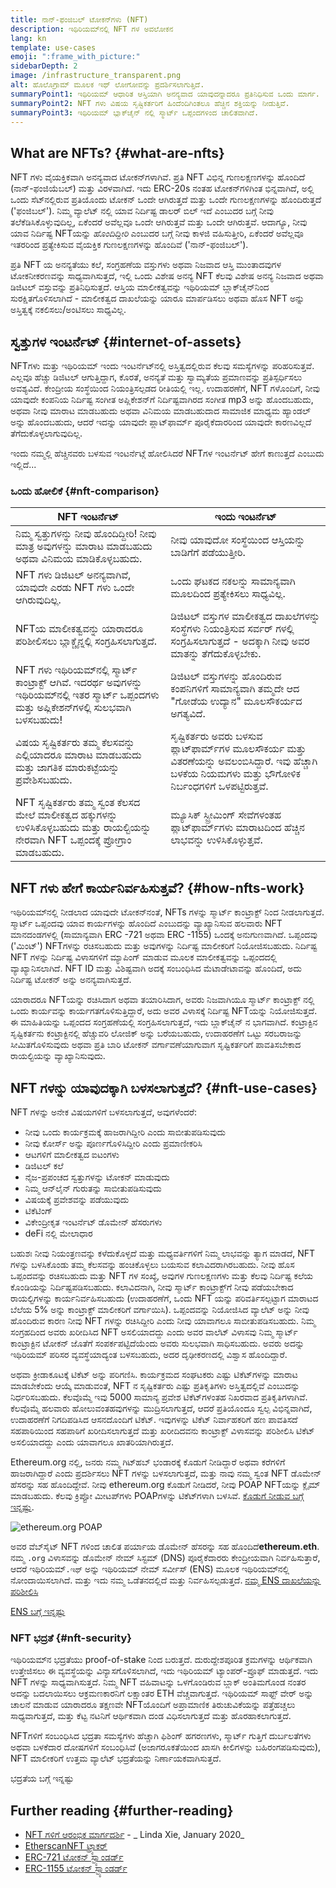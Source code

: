```yaml
---
title: ನಾನ್-ಫಂಜಿಬಲ್ ಟೋಕನ್‍ಗಳು (NFT)
description: ಇಥಿರಿಯಮ್‍ನಲ್ಲಿ NFT ಗಳ ಅವಲೋಕನ
lang: kn
template: use-cases
emoji: ":frame_with_picture:"
sidebarDepth: 2
image: /infrastructure_transparent.png
alt: ಹೊಲೊಗ್ರಾಮ್ ಮೂಲಕ ಇಥ್ ಲೋಗೋವನ್ನು ಪ್ರದರ್ಶಿಸಲಾಗುತ್ತಿದೆ.
summaryPoint1: ಇಥಿರಿಯಮ್ ಆಧಾರಿತ ಆಸ್ತಿಯಾಗಿ ಅನನ್ಯವಾದ ಯಾವುದನ್ನಾದರೂ ಪ್ರತಿನಿಧಿಸುವ ಒಂದು ಮಾರ್ಗ.
summaryPoint2: NFT ಗಳು ವಿಷಯ ಸೃಷ್ಟಿಕರ್ತರಿಗೆ ಹಿಂದೆಂದಿಗಿಂತಲೂ ಹೆಚ್ಚಿನ ಶಕ್ತಿಯನ್ನು ನೀಡುತ್ತಿವೆ.
summaryPoint3: ಇಥಿರಿಯಮ್ ಬ್ಲಾಕ್‍ಚೈನ್ ನಲ್ಲಿ ಸ್ಮಾರ್ಟ್ ಒಪ್ಪಂದಗಳಿಂದ ಚಾಲಿತವಾಗಿದೆ.
---
```


## What are NFTs? \{#what-are-nfts}

NFT ಗಳು ವೈಯಕ್ತಿಕವಾಗಿ ಅನನ್ಯವಾದ ಟೋಕನ್‍ಗಳಾಗಿವೆ. ಪ್ರತಿ NFT ವಿಭಿನ್ನ ಗುಣಲಕ್ಷಣಗಳನ್ನು ಹೊಂದಿದೆ (ನಾನ್-ಫಂಜಿಯೆಬಲ್) ಮತ್ತು ವಿರಳವಾಗಿದೆ. ಇದು ERC-20s ನಂತಹ ಟೋಕನ್‍ಗಳಿಗಿಂತ ಭಿನ್ನವಾಗಿದೆ, ಅಲ್ಲಿ ಒಂದು ಸೆಟ್‍ನಲ್ಲಿರುವ ಪ್ರತಿಯೊಂದು ಟೋಕನ್ ಒಂದೇ ಆಗಿರುತ್ತದೆ ಮತ್ತು ಒಂದೇ ಗುಣಲಕ್ಷಣಗಳನ್ನು ಹೊಂದಿರುತ್ತದೆ ('ಫಂಜಿಬಲ್'). ನಿಮ್ಮ ವ್ಯಾಲೆಟ್ ನಲ್ಲಿ ಯಾವ ನಿರ್ದಿಷ್ಟ ಡಾಲರ್ ಬಿಲ್ ಇದೆ ಎಂಬುದರ ಬಗ್ಗೆ ನೀವು ತಲೆಕೆಡಿಸಿಕೊಳ್ಳುವುದಿಲ್ಲ, ಏಕೆಂದರೆ ಅವೆಲ್ಲವೂ ಒಂದೇ ಆಗಿರುತ್ತವೆ ಮತ್ತು ಒಂದೇ ಆಗಿರುತ್ತವೆ. ಆದಾಗ್ಯೂ, ನೀವು ಯಾವ ನಿರ್ದಿಷ್ಟ NFTಯನ್ನು _ಹೊಂದಿದ್ದೀರಿ_ ಎಂಬುದರ ಬಗ್ಗೆ ನೀವು ಕಾಳಜಿ ವಹಿಸುತ್ತೀರಿ, ಏಕೆಂದರೆ ಅವೆಲ್ಲವೂ ಇತರರಿಂದ ಪ್ರತ್ಯೇಕಿಸುವ ವೈಯಕ್ತಿಕ ಗುಣಲಕ್ಷಣಗಳನ್ನು ಹೊಂದಿವೆ ('ನಾನ್-ಫಂಜಿಬಲ್').

ಪ್ರತಿ NFT ಯ ಅನನ್ಯತೆಯು ಕಲೆ, ಸಂಗ್ರಹಣೆಯ ವಸ್ತುಗಳು ಅಥವಾ ನಿಜವಾದ ಆಸ್ತಿ ಮುಂತಾದವುಗಳ ಟೋಕನೀಕರಣವನ್ನು ಸಾಧ್ಯವಾಗಿಸುತ್ತದೆ, ಇಲ್ಲಿ ಒಂದು ವಿಶೇಷ ಅನನ್ಯ NFT ಕೆಲವು ವಿಶೇಷ ಅನನ್ಯ ನಿಜವಾದ ಅಥವಾ ಡಿಜಿಟಲ್ ವಸ್ತುವನ್ನು ಪ್ರತಿನಿಧಿಸುತ್ತದೆ. ಆಸ್ತಿಯ ಮಾಲೀಕತ್ವವನ್ನು ಇಥಿರಿಯಮ್ ಬ್ಲಾಕ್‍ಚೈನ್‍ನಿಂದ ಸುರಕ್ಷಿತಗೊಳಿಸಲಾಗಿದೆ - ಮಾಲೀಕತ್ವದ ದಾಖಲೆಯನ್ನು ಯಾರೂ ಮಾರ್ಪಡಿಸಲು ಅಥವಾ ಹೊಸ NFT ಅನ್ನು ಅಸ್ತಿತ್ವಕ್ಕೆ ನಕಲಿಸಲು/ಅಂಟಿಸಲು ಸಾಧ್ಯವಿಲ್ಲ.

<YouTube id="Xdkkux6OxfM" />

## ಸ್ವತ್ತುಗಳ ಇಂಟರ್ನೆಟ್ \{#internet-of-assets}

NFTಗಳು ಮತ್ತು ಇಥಿರಿಯಮ್ ಇಂದು ಇಂಟರ್ನೆಟ್‍ನಲ್ಲಿ ಅಸ್ತಿತ್ವದಲ್ಲಿರುವ ಕೆಲವು ಸಮಸ್ಯೆಗಳನ್ನು ಪರಿಹರಿಸುತ್ತವೆ. ಎಲ್ಲವೂ ಹೆಚ್ಚು ಡಿಜಿಟಲ್ ಆಗುತ್ತಿದ್ದಾಗ, ಕೊರತೆ, ಅನನ್ಯತೆ ಮತ್ತು ಸ್ವಾಮ್ಯತೆಯ ಪ್ರಮಾಣವನ್ನು ಪ್ರತಿಸ್ಪರ್ಧಿಸಲು ಅವಶ್ಯವಿದೆ. ಕೇಂದ್ರೀಯ ಸಂಸ್ಥೆಯಿಂದ ನಿಯಂತ್ರಿಸಲ್ಪಡದ ರೀತಿಯಲ್ಲಿ ಇಲ್ಲ. ಉದಾಹರಣೆಗೆ, NFT ಗಳೊಂದಿಗೆ, ನೀವು ಯಾವುದೇ ಕಂಪನಿಯ ನಿರ್ದಿಷ್ಟ ಸಂಗೀತ ಅಪ್ಲಿಕೇಶನ್‌ಗೆ ನಿರ್ದಿಷ್ಟವಾಗಿರದ ಸಂಗೀತ mp3 ಅನ್ನು ಹೊಂದಬಹುದು, ಅಥವಾ ನೀವು ಮಾರಾಟ ಮಾಡಬಹುದು ಅಥವಾ ವಿನಿಮಯ ಮಾಡಬಹುದಾದ ಸಾಮಾಜಿಕ ಮಾಧ್ಯಮ ಹ್ಯಾಂಡಲ್ ಅನ್ನು ಹೊಂದಬಹುದು, ಆದರೆ ಇದನ್ನು ಯಾವುದೇ ಪ್ಲಾಟ್‌ಫಾರ್ಮ್ ಪೂರೈಕೆದಾರರಿಂದ ಯಾವುದೇ ಕಾರಣವಿಲ್ಲದೆ ತೆಗೆದುಕೊಳ್ಳಲಾಗುವುದಿಲ್ಲ.

ಇಂದು ನಮ್ಮಲ್ಲಿ ಹೆಚ್ಚಿನವರು ಬಳಸುವ ಇಂಟರ್ನೆಟ್ಗೆ ಹೋಲಿಸಿದರೆ NFTಗಳ ಇಂಟರ್ನೆಟ್ ಹೇಗೆ ಕಾಣುತ್ತದೆ ಎಂಬುದು ಇಲ್ಲಿದೆ...

### ಒಂದು ಹೋಲಿಕೆ \{#nft-comparison}

| NFT ಇಂಟರ್ನೆಟ್                                                                                                                                        | ಇಂದು ಇಂಟರ್ನೆಟ್                                                                                                                                             |
| ---------------------------------------------------------------------------------------------------------------------------------------------------- | ---------------------------------------------------------------------------------------------------------------------------------------------------------- |
| ನಿಮ್ಮ ಸ್ವತ್ತುಗಳನ್ನು ನೀವು ಹೊಂದಿದ್ದೀರಿ! ನೀವು ಮಾತ್ರ ಅವುಗಳನ್ನು ಮಾರಾಟ ಮಾಡಬಹುದು ಅಥವಾ ವಿನಿಮಯ ಮಾಡಿಕೊಳ್ಳಬಹುದು.                                                | ನೀವು ಯಾವುದೋ ಸಂಸ್ಥೆಯಿಂದ ಆಸ್ತಿಯನ್ನು ಬಾಡಿಗೆಗೆ ಪಡೆಯುತ್ತೀರಿ.                                                                                                    |
| NFT ಗಳು ಡಿಜಿಟಲ್ ಅನನ್ಯವಾಗಿವೆ, ಯಾವುದೇ ಎರಡು NFT ಗಳು ಒಂದೇ ಆಗಿರುವುದಿಲ್ಲ.                                                                                  | ಒಂದು ಘಟಕದ ನಕಲನ್ನು ಸಾಮಾನ್ಯವಾಗಿ ಮೂಲದಿಂದ ಪ್ರತ್ಯೇಕಿಸಲು ಸಾಧ್ಯವಿಲ್ಲ.                                                                                             |
| NFTಯ ಮಾಲೀಕತ್ವವನ್ನು ಯಾರಾದರೂ ಪರಿಶೀಲಿಸಲು ಬ್ಲಾಕ್ಚೈನ್ನಲ್ಲಿ ಸಂಗ್ರಹಿಸಲಾಗುತ್ತದೆ.                                                                             | ಡಿಜಿಟಲ್ ವಸ್ತುಗಳ ಮಾಲೀಕತ್ವದ ದಾಖಲೆಗಳನ್ನು ಸಂಸ್ಥೆಗಳು ನಿಯಂತ್ರಿಸುವ ಸರ್ವರ್ ಗಳಲ್ಲಿ ಸಂಗ್ರಹಿಸಲಾಗುತ್ತದೆ - ಅದಕ್ಕಾಗಿ ನೀವು ಅವರ ಮಾತನ್ನು ತೆಗೆದುಕೊಳ್ಳಬೇಕು.                   |
| NFT ಗಳು ಇಥಿರಿಯಮ್‍ನಲ್ಲಿ ಸ್ಮಾರ್ಟ್ ಕಾಂಟ್ರಾಕ್ಟ್ ಆಗಿವೆ. ಇದರರ್ಥ ಅವುಗಳನ್ನು ಇಥಿರಿಯಮ್‍ನಲ್ಲಿ ಇತರ ಸ್ಮಾರ್ಟ್ ಒಪ್ಪಂದಗಳು ಮತ್ತು ಅಪ್ಲಿಕೇಶನ್‍ಗಳಲ್ಲಿ ಸುಲಭವಾಗಿ ಬಳಸಬಹುದು! | ಡಿಜಿಟಲ್ ವಸ್ತುಗಳನ್ನು ಹೊಂದಿರುವ ಕಂಪನಿಗಳಿಗೆ ಸಾಮಾನ್ಯವಾಗಿ ತಮ್ಮದೇ ಆದ "ಗೋಡೆಯ ಉದ್ಯಾನ" ಮೂಲಸೌಕರ್ಯದ ಅಗತ್ಯವಿದೆ.                                                         |
| ವಿಷಯ ಸೃಷ್ಟಿಕರ್ತರು ತಮ್ಮ ಕೆಲಸವನ್ನು ಎಲ್ಲಿಯಾದರೂ ಮಾರಾಟ ಮಾಡಬಹುದು ಮತ್ತು ಜಾಗತಿಕ ಮಾರುಕಟ್ಟೆಯನ್ನು ಪ್ರವೇಶಿಸಬಹುದು.                                                | ಸೃಷ್ಟಿಕರ್ತರು ಅವರು ಬಳಸುವ ಪ್ಲಾಟ್‍ಫಾರ್ಮ್‍ಗಳ ಮೂಲಸೌಕರ್ಯ ಮತ್ತು ವಿತರಣೆಯನ್ನು ಅವಲಂಬಿಸಿದ್ದಾರೆ. ಇವು ಹೆಚ್ಚಾಗಿ ಬಳಕೆಯ ನಿಯಮಗಳು ಮತ್ತು ಭೌಗೋಳಿಕ ನಿರ್ಬಂಧಗಳಿಗೆ ಒಳಪಟ್ಟಿರುತ್ತವೆ. |
| NFT ಸೃಷ್ಟಿಕರ್ತರು ತಮ್ಮ ಸ್ವಂತ ಕೆಲಸದ ಮೇಲೆ ಮಾಲೀಕತ್ವದ ಹಕ್ಕುಗಳನ್ನು ಉಳಿಸಿಕೊಳ್ಳಬಹುದು ಮತ್ತು ರಾಯಲ್ಟಿಯನ್ನು ನೇರವಾಗಿ NFT ಒಪ್ಪಂದಕ್ಕೆ ಪ್ರೋಗ್ರಾಂ ಮಾಡಬಹುದು.           | ಮ್ಯೂಸಿಕ್ ಸ್ಟ್ರೀಮಿಂಗ್ ಸೇವೆಗಳಂತಹ ಪ್ಲಾಟ್‍ಫಾರ್ಮ್‍ಗಳು ಮಾರಾಟದಿಂದ ಹೆಚ್ಚಿನ ಲಾಭವನ್ನು ಉಳಿಸಿಕೊಳ್ಳುತ್ತವೆ.                                                              |

## NFT ಗಳು ಹೇಗೆ ಕಾರ್ಯನಿರ್ವಹಿಸುತ್ತವೆ? \{#how-nfts-work}

ಇಥಿರಿಯಮ್‍ನಲ್ಲಿ ನೀಡಲಾದ ಯಾವುದೇ ಟೋಕನ್‍ನಂತೆ, NFTs ಗಳನ್ನು ಸ್ಮಾರ್ಟ್ ಕಾಂಟ್ರಾಕ್ಟ್ ನಿಂದ ನೀಡಲಾಗುತ್ತದೆ. ಸ್ಮಾರ್ಟ್ ಒಪ್ಪಂದವು ಯಾವ ಕಾರ್ಯಗಳನ್ನು ಹೊಂದಿದೆ ಎಂಬುದನ್ನು ವ್ಯಾಖ್ಯಾನಿಸುವ ಹಲವಾರು NFT ಮಾನದಂಡಗಳಲ್ಲಿ (ಸಾಮಾನ್ಯವಾಗಿ ERC -721 ಅಥವಾ ERC -1155) ಒಂದಕ್ಕೆ ಅನುಗುಣವಾಗಿದೆ. ಒಪ್ಪಂದವು ('ಮಿಂಟ್') NFTಗಳನ್ನು ರಚಿಸಬಹುದು ಮತ್ತು ಅವುಗಳನ್ನು ನಿರ್ದಿಷ್ಟ ಮಾಲೀಕರಿಗೆ ನಿಯೋಜಿಸಬಹುದು. ನಿರ್ದಿಷ್ಟ NFT ಗಳನ್ನು ನಿರ್ದಿಷ್ಟ ವಿಳಾಸಗಳಿಗೆ ಮ್ಯಾಪಿಂಗ್ ಮಾಡುವ ಮೂಲಕ ಮಾಲೀಕತ್ವವನ್ನು ಒಪ್ಪಂದದಲ್ಲಿ ವ್ಯಾಖ್ಯಾನಿಸಲಾಗಿದೆ. NFT ID ಮತ್ತು ವಿಶಿಷ್ಟವಾಗಿ ಅದಕ್ಕೆ ಸಂಬಂಧಿಸಿದ ಮೆಟಾಡೇಟಾವನ್ನು ಹೊಂದಿದೆ, ಅದು ನಿರ್ದಿಷ್ಟ ಟೋಕನ್ ಅನ್ನು ಅನನ್ಯವಾಗಿಸುತ್ತದೆ.

ಯಾರಾದರೂ NFTಯನ್ನು ರಚಿಸಿದಾಗ ಅಥವಾ ತಯಾರಿಸಿದಾಗ, ಅವರು ನಿಜವಾಗಿಯೂ ಸ್ಮಾರ್ಟ್ ಕಾಂಟ್ರಾಕ್ಟ್ ನಲ್ಲಿ ಒಂದು ಕಾರ್ಯವನ್ನು ಕಾರ್ಯಗತಗೊಳಿಸುತ್ತಿದ್ದಾರೆ, ಅದು ಅವರ ವಿಳಾಸಕ್ಕೆ ನಿರ್ದಿಷ್ಟ NFTಯನ್ನು ನಿಯೋಜಿಸುತ್ತದೆ. ಈ ಮಾಹಿತಿಯನ್ನು ಒಪ್ಪಂದದ ಸಂಗ್ರಹಣೆಯಲ್ಲಿ ಸಂಗ್ರಹಿಸಲಾಗುತ್ತದೆ, ಇದು ಬ್ಲಾಕ್‍ಚೈನ್ ನ ಭಾಗವಾಗಿದೆ. ಕಂಟ್ರಾಕ್ಟಿನ ಸೃಷ್ಟಿಕರ್ತನು ಕಂಟ್ರಾಕ್ಟಿನಲ್ಲಿ ಹೆಚ್ಚುವರಿ ಲೋಜಿಕ್ ಅನ್ನು ಬರೆಯಬಹುದು, ಉದಾಹರಣೆಗೆ ಒಟ್ಟು ಸರಬರಾಜನ್ನು ಸೀಮಿತಗೊಳಿಸುವುದು ಅಥವಾ ಪ್ರತಿ ಬಾರಿ ಟೋಕನ್ ವರ್ಗಾವಣೆಯಾಗುವಾಗ ಸೃಷ್ಟಿಕರ್ತರಿಗೆ ಪಾವತಿಸಬೇಕಾದ ರಾಯಲ್ಟಿಯನ್ನು ವ್ಯಾಖ್ಯಾನಿಸುವುದು.

## NFT ಗಳನ್ನು ಯಾವುದಕ್ಕಾಗಿ ಬಳಸಲಾಗುತ್ತದೆ? \{#nft-use-cases}

NFT ಗಳನ್ನು ಅನೇಕ ವಿಷಯಗಳಿಗೆ ಬಳಸಲಾಗುತ್ತದೆ, ಅವುಗಳೆಂದರೆ:

- ನೀವು ಒಂದು ಕಾರ್ಯಕ್ರಮಕ್ಕೆ ಹಾಜರಾಗಿದ್ದೀರಿ ಎಂದು ಸಾಬೀತುಪಡಿಸುವುದು
- ನೀವು ಕೋರ್ಸ್ ಅನ್ನು ಪೂರ್ಣಗೊಳಿಸಿದ್ದೀರಿ ಎಂದು ಪ್ರಮಾಣೀಕರಿಸಿ
- ಆಟಗಳಿಗೆ ಮಾಲೀಕತ್ವದ ಐಟಂಗಳು
- ಡಿಜಿಟಲ್ ಕಲೆ
- ನೈಜ-ಪ್ರಪಂಚದ ಸ್ವತ್ತುಗಳನ್ನು ಟೋಕನ್ ಮಾಡುವುದು
- ನಿಮ್ಮ ಆನ್‍ಲೈನ್ ಗುರುತನ್ನು ಸಾಬೀತುಪಡಿಸುವುದು
- ವಿಷಯಕ್ಕೆ ಪ್ರವೇಶವನ್ನು ಪಡೆಯುವುದು
- ಟಿಕೆಟಿಂಗ್
- ವಿಕೇಂದ್ರೀಕೃತ ಇಂಟರ್ನೆಟ್ ಡೊಮೇನ್ ಹೆಸರುಗಳು
- deFi ನಲ್ಲಿ ಮೇಲಾಧಾರ

ಬಹುಶಃ ನೀವು ನಿಯಂತ್ರಣವನ್ನು ಕಳೆದುಕೊಳ್ಳದೆ ಮತ್ತು ಮಧ್ಯವರ್ತಿಗಳಿಗೆ ನಿಮ್ಮ ಲಾಭವನ್ನು ತ್ಯಾಗ ಮಾಡದೆ, NFT ಗಳನ್ನು ಬಳಸಿಕೊಂಡು ತಮ್ಮ ಕೆಲಸವನ್ನು ಹಂಚಿಕೊಳ್ಳಲು ಬಯಸುವ ಕಲಾವಿದರಾಗಿರಬಹುದು. ನೀವು ಹೊಸ ಒಪ್ಪಂದವನ್ನು ರಚಿಸಬಹುದು ಮತ್ತು NFT ಗಳ ಸಂಖ್ಯೆ, ಅವುಗಳ ಗುಣಲಕ್ಷಣಗಳು ಮತ್ತು ಕೆಲವು ನಿರ್ದಿಷ್ಟ ಕಲೆಯ ಕೊಂಡಿಯನ್ನು ನಿರ್ದಿಷ್ಟಪಡಿಸಬಹುದು. ಕಲಾವಿದನಾಗಿ, ನೀವು ಸ್ಮಾರ್ಟ್ ಕಾಂಟ್ರಾಕ್ಟ್‌ಗೆ ನೀವು ಪಡೆಯಬೇಕಾದ ರಾಯಲ್ಟಿಗಳನ್ನು ಕಾರ್ಯನಿರ್ವಹಿಸಬಹುದು (ಉದಾಹರಣೆಗೆ, ಒಂದು NFT ಯನ್ನು ಪರಿವರ್ತಿಸಲ್ಪಟ್ಟಾಗ ಮಾರಾಟದ ಬೆಲೆಯ 5% ಅನ್ನು ಕಾಂಟ್ರಾಕ್ಟ್ ಮಾಲೀಕರಿಗೆ ವರ್ಗಾಯಿಸಿ). ಒಪ್ಪಂದವನ್ನು ನಿಯೋಜಿಸಿದ ವ್ಯಾಲೆಟ್ ಅನ್ನು ನೀವು ಹೊಂದಿರುವ ಕಾರಣ ನೀವು NFT ಗಳನ್ನು ರಚಿಸಿದ್ದೀರಿ ಎಂದು ನೀವು ಯಾವಾಗಲೂ ಸಾಬೀತುಪಡಿಸಬಹುದು. ನಿಮ್ಮ ಸಂಗ್ರಹದಿಂದ ಅವರು ಖರೀದಿಸಿದ NFT ಅಸಲಿಯಾದದ್ದು ಎಂದು ಅವರ ವಾಲೆಟ್ ವಿಳಾಸವು ನಿಮ್ಮ ಸ್ಮಾರ್ಟ್ ಕಾಂಟ್ರಾಕ್ಟಿನ ಟೋಕನ್‌ ಜೊತೆಗೆ ಸಂಪರ್ಕಪಟ್ಟಿದೆಯೆಂದು ಅವರು ಸುಲಭವಾಗಿ ಸಾಧಿಸಬಹುದು. ಅವರು ಅದನ್ನು ಇಥಿರಿಯಮ್ ಪರಿಸರ ವ್ಯವಸ್ಥೆಯಾದ್ಯಂತ ಬಳಸಬಹುದು, ಅದರ ದೃಢೀಕರಣದಲ್ಲಿ ವಿಶ್ವಾಸ ಹೊಂದಿದ್ದಾರೆ.

ಅಥವಾ ಕ್ರೀಡಾಕೂಟಕ್ಕೆ ಟಿಕೆಟ್ ಅನ್ನು ಪರಿಗಣಿಸಿ. ಕಾರ್ಯಕ್ರಮದ ಸಂಘಟಕರು ಎಷ್ಟು ಟಿಕೆಟ್‌ಗಳನ್ನು ಮಾರಾಟ ಮಾಡಬೇಕೆಂದು ಆಯ್ಕೆ ಮಾಡುವಂತೆ, NFT ನ ಸೃಷ್ಟಿಕರ್ತರು ಎಷ್ಟು ಪ್ರತಿಕೃತಿಗಳು ಅಸ್ತಿತ್ವದಲ್ಲಿವೆ ಎಂಬುದನ್ನು ನಿರ್ಧರಿಸಬಹುದು. ಕೆಲವೊಮ್ಮೆ ಇವು 5000 ಸಾಮಾನ್ಯ ಪ್ರವೇಶ ಟಿಕೆಟ್‌ಗಳಂತಹ ನಿಖರವಾದ ಪ್ರತಿಕೃತಿಗಳಾಗಿವೆ. ಕೆಲವೊಮ್ಮೆ ಹಲವಾರು ಹೋಲುವಂತಹವುಗಳನ್ನು ಮುದ್ರಿಸಲಾಗುತ್ತದೆ, ಆದರೆ ಪ್ರತಿಯೊಂದೂ ಸ್ವಲ್ಪ ವಿಭಿನ್ನವಾಗಿದೆ, ಉದಾಹರಣೆಗೆ ನಿಗದಿಪಡಿಸಿದ ಆಸನದೊಂದಿಗೆ ಟಿಕೆಟ್. ಇವುಗಳನ್ನು ಟಿಕೆಟ್ ನಿರ್ವಾಹಕರಿಗೆ ಹಣ ಪಾವತಿಸದೆ ಸಹಪಾಠಿಯಿಂದ ಸಹಪಾಠಿಗೆ ಖರೀದಿಸಲಾಗುತ್ತದೆ ಮತ್ತು ಖರೀದಿದವನು ಕಾಂಟ್ರಾಕ್ಟ್ ವಿಳಾಸವನ್ನು ಪರಿಶೀಲಿಸಿ ಟಿಕೆಟ್ ಅಸಲಿಯಾದದ್ದು ಎಂದು ಯಾವಾಗಲೂ ಖಾತರಿಯಾಗಿರುತ್ತದೆ.

Ethereum.org ನಲ್ಲಿ, ಜನರು ನಮ್ಮ ಗಿಟ್‍ಹಬ್ ಭಂಡಾರಕ್ಕೆ ಕೊಡುಗೆ ನೀಡಿದ್ದಾರೆ ಅಥವಾ ಕರೆಗಳಿಗೆ ಹಾಜರಾಗಿದ್ದಾರೆ ಎಂದು ಪ್ರದರ್ಶಿಸಲು NFT ಗಳನ್ನು ಬಳಸಲಾಗುತ್ತದೆ, ಮತ್ತು ನಾವು ನಮ್ಮ ಸ್ವಂತ NFT ಡೊಮೇನ್ ಹೆಸರನ್ನು ಸಹ ಹೊಂದಿದ್ದೇವೆ. ನೀವು ethereum.org ಕೊಡುಗೆ ನೀಡಿದರೆ, ನೀವು POAP NFTಯನ್ನು ಕ್ಲೈಮ್ ಮಾಡಬಹುದು. ಕೆಲವು ಕ್ರಿಪ್ಟೋ ಮೀಟಪ್‍ಗಳು POAPಗಳನ್ನು ಟಿಕೆಟ್‍ಗಳಾಗಿ ಬಳಸಿವೆ. [ಕೊಡುಗೆ ನೀಡುವ ಬಗ್ಗೆ ಇನ್ನಷ್ಟು](/contributing/#poap).

![ethereum.org POAP](./poap.png)

ಅವರ ವೆಬ್‍ಸೈಟ್ NFT ಗಳಿಂದ ಚಾಲಿತ ಪರ್ಯಾಯ ಡೊಮೇನ್ ಹೆಸರನ್ನು ಸಹ ಹೊಂದಿದೆ**ethereum.eth**. ನಮ್ಮ `.org` ವಿಳಾಸವನ್ನು ಡೊಮೇನ್ ನೇಮ್ ಸಿಸ್ಟಮ್ (DNS) ಪೂರೈಕೆದಾರರು ಕೇಂದ್ರೀಯವಾಗಿ ನಿರ್ವಹಿಸುತ್ತಾರೆ, ಆದರೆ ಇಥಿರಿಯಮ್`.ಇಥ್` ಅನ್ನು ಇಥಿರಿಯಮ್ ನೇಮ್ ಸರ್ವೀಸ್ (ENS) ಮೂಲಕ ಇಥಿರಿಯಮ್‍ನಲ್ಲಿ ನೋಂದಾಯಿಸಲಾಗಿದೆ. ಮತ್ತು ಇದು ನಮ್ಮ ಒಡೆತನದಲ್ಲಿದೆ ಮತ್ತು ನಿರ್ವಹಿಸಲ್ಪಡುತ್ತದೆ. [ನಮ್ಮ ENS ದಾಖಲೆಯನ್ನು ಪರಿಶೀಲಿಸಿ](https://app.ens.domains/name/ethereum.eth)

[ENS ಬಗ್ಗೆ ಇನ್ನಷ್ಟು](https://app.ens.domains)

<Divider />

### NFT ಭದ್ರತೆ \{#nft-security}

ಇಥಿರಿಯಮ್‍ನ ಭದ್ರತೆಯು proof-of-stake ನಿಂದ ಬರುತ್ತದೆ. ದುರುದ್ದೇಶಪೂರಿತ ಕ್ರಮಗಳನ್ನು ಆರ್ಥಿಕವಾಗಿ ಉತ್ತೇಜಿಸಲು ಈ ವ್ಯವಸ್ಥೆಯನ್ನು ವಿನ್ಯಾಸಗೊಳಿಸಲಾಗಿದೆ, ಇದು ಇಥಿರಿಯಮ್ ಟ್ಯಾಂಪರ್-ಪ್ರೂಫ್ ಮಾಡುತ್ತದೆ. ಇದು NFT ಗಳನ್ನು ಸಾಧ್ಯವಾಗಿಸುತ್ತದೆ. ನಿಮ್ಮ NFT ವಹಿವಾಟನ್ನು ಒಳಗೊಂಡಿರುವ ಬ್ಲಾಕ್ ಅಂತಿಮಗೊಂಡ ನಂತರ ಅದನ್ನು ಬದಲಾಯಿಸಲು ಆಕ್ರಮಣಕಾರನಿಗೆ ಲಕ್ಷಾಂತರ ETH ವೆಚ್ಚವಾಗುತ್ತದೆ. ಇಥಿರಿಯಮ್ ಸಾಫ್ಟ್ ವೇರ್ ಅನ್ನು ಚಾಲನೆ ಮಾಡುವ ಯಾರಾದರೂ ತಕ್ಷಣವೇ NFTಯೊಂದಿಗೆ ಅಪ್ರಾಮಾಣಿಕ ತಿರುಚುವಿಕೆಯನ್ನು ಪತ್ತೆಹಚ್ಚಲು ಸಾಧ್ಯವಾಗುತ್ತದೆ, ಮತ್ತು ಕೆಟ್ಟ ನಟನಿಗೆ ಆರ್ಥಿಕವಾಗಿ ದಂಡ ವಿಧಿಸಲಾಗುತ್ತದೆ ಮತ್ತು ಹೊರಹಾಕಲಾಗುತ್ತದೆ.

NFTಗಳಿಗೆ ಸಂಬಂಧಿಸಿದ ಭದ್ರತಾ ಸಮಸ್ಯೆಗಳು ಹೆಚ್ಚಾಗಿ ಫಿಶಿಂಗ್ ಹಗರಣಗಳು, ಸ್ಮಾರ್ಟ್ ಗುತ್ತಿಗೆ ದುರ್ಬಲತೆಗಳು ಅಥವಾ ಬಳಕೆದಾರ ದೋಷಗಳಿಗೆ ಸಂಬಂಧಿಸಿವೆ (ಅಜಾಗರೂಕತೆಯಿಂದ ಖಾಸಗಿ ಕೀಲಿಗಳನ್ನು ಬಹಿರಂಗಪಡಿಸುವುದು), NFT ಮಾಲೀಕರಿಗೆ ಉತ್ತಮ ವ್ಯಾಲೆಟ್ ಭದ್ರತೆಯನ್ನು ನಿರ್ಣಾಯಕವಾಗಿಸುತ್ತದೆ.

<ButtonLink to="/security/">
  ಭದ್ರತೆಯ ಬಗ್ಗೆ ಇನ್ನಷ್ಟು
</ButtonLink>

## Further reading \{#further-reading}

- [NFT ಗಳಿಗೆ ಆರಂಭಿಕ ಮಾರ್ಗದರ್ಶಿ](https://linda.mirror.xyz/df649d61efb92c910464a4e74ae213c4cab150b9cbcc4b7fb6090fc77881a95d) - _ Linda Xie, January 2020_
- [EtherscanNFT ಟ್ರ್ಯಾಕರ್](https://etherscan.io/nft-top-contracts)
- [ERC-721 ಟೋಕನ್ ಸ್ಟ್ಯಾಂಡರ್ಡ್](/developers/docs/standards/tokens/erc-721/)
- [ERC-1155 ಟೋಕನ್ ಸ್ಟ್ಯಾಂಡರ್ಡ್](/developers/docs/standards/tokens/erc-1155/)

<Divider />

<QuizWidget quizKey="nfts" />
